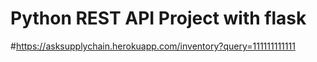 # Python REST API Project with flask
#https://asksupplychain.herokuapp.com/inventory?query=111111111111
